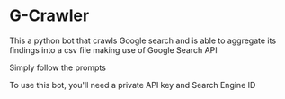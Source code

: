 # G-Crawler

This a python bot that crawls Google search and is able to aggregate its findings into a csv file making use of Google Search API

Simply follow the prompts

To use this bot, you'll need a private API key and Search Engine ID
